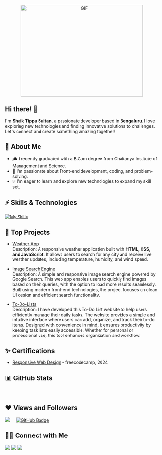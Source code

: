 <div align="center">
  <img align="center" top="500" height="300" width="400" alt="GIF" src="https://media.giphy.com/media/SWoSkN6DxTszqIKEqv/giphy.gif">
</div>

## Hi there! 👋

I'm **Shaik Tippu Sultan**, a passionate developer based in **Bengaluru**. I love exploring new technologies and finding innovative solutions to challenges. Let's connect and create something amazing together!

## 🎈 About Me

- 🎓 I recently graduated with a B.Com degree from Chaitanya Institute of Management and Science.
- 🌱 I'm passionate about Front-end development, coding, and problem-solving.
- 💡 I'm eager to learn and explore new technologies to expand my skill set.

## ⚡ Skills & Technologies

[![My Skills](https://skillicons.dev/icons?i=html,css,js,tailwind,git,github,react,vscode,npm,netlify&perline=8)](https://skillicons.dev)

## 🚀 Top Projects

- [Weather App](https://github.com/sultan296/weather-app)  
  Description: A responsive weather application built with **HTML, CSS, and JavaScript**. It allows users to search for any city and receive live weather updates, including temperature, humidity, and wind speed.

- [Image Search Engine](https://github.com/sultan296/image-search-engine)  
  Description: A simple and responsive image search engine powered by Google Search. This web app enables users to quickly find images based on their queries, with the option to load more results seamlessly. Built using modern front-end technologies, the project focuses on clean UI design and efficient search functionality.

- [To-Do-Lists](https://github.com/sultan296/to-do-lists)  
  Description: I have developed this To-Do List website to help users efficiently manage their daily tasks. The website provides a simple and intuitive interface where users can add, organize, and track their to-do items. Designed with convenience in mind, it ensures productivity by keeping task lists easily accessible. Whether for personal or professional use, this tool enhances organization and workflow.

## ✨ Certifications

- [Responsive Web Design](https://www.freecodecamp.org/certification/Sultan991/responsive-web-design) - freecodecamp, 2024

## 📊 GitHub Stats

<p align="center">
<img src="https://github-readme-streak-stats.herokuapp.com/?user=sultan296&amp;theme=radical&amp;hide_border=false" alt="">
  <br>
  <br>
<img src="https://github-readme-stats.vercel.app/api/top-langs/?username=sultan296&amp;theme=radical&amp;hide_border=false&amp;include_all_commits=false&amp;count_private=true&amp;layout=compact" alt=""></p> 

## ❤ Views and Followers

<a href="https://github.com/sultan296/github-profile-views-counter"><img src="https://komarev.com/ghpvc/?username=sultan296"></a> &nbsp; &nbsp;
<a href="https://github.com/sultan296?tab=followers"><img src="https://img.shields.io/github/followers/sultan296?label=Followers&style=social" alt="GitHub Badge"></a>


## 🤝🏻 Connect with Me

<p>
<a href = "https://www.linkedin.com/in/shaik-tippu-sultan/" target="_blank"><img src="https://img.icons8.com/fluent/48/000000/linkedin.png"/></a>
<a href = "mailto:shaiktippu296@yahoo.com" target="_blank"><img src="https://img.icons8.com/fluent/48/000000/gmail.png"/></a>
<a href = "https://api.whatsapp.com/send?phone=9916978411&text=" target="_blank"><img src="https://img.icons8.com/fluent/48/000000/whatsapp.png"/></a>
</p>

